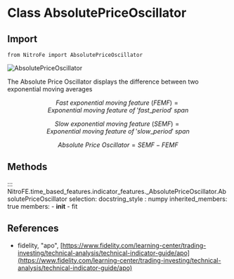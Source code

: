 

# Class AbsolutePriceOscillator

## Import
`
from NitroFe import AbsolutePriceOscillator
`

![AbsolutePriceOscillator](https://media.giphy.com/media/CUFxB3z16aTJtXrsSW/giphy.gif)


The Absolute Price Oscillator displays the difference between two exponential moving averages

$$
Fast \ exponential \ moving \ feature \ (FEMF) = Exponential \ moving \ feature \ of \ 'fast\_period' \ span
$$

$$
Slow \ exponential \ moving \ feature \ (SEMF) = Exponential \ moving \ feature \ of \ 'slow\_period' \ span
$$

$$
Absolute \ Price \ Oscillator =  SEMF - FEMF
$$

## Methods

::: NitroFE.time_based_features.indicator_features._AbsolutePriceOscillator.AbsolutePriceOscillator
    selection:
        docstring_style : numpy
        inherited_members: true
        members:
        - __init__
        - fit

References
----------
* fidelity, "apo",
    [https://www.fidelity.com/learning-center/trading-investing/technical-analysis/technical-indicator-guide/apo](https://www.fidelity.com/learning-center/trading-investing/technical-analysis/technical-indicator-guide/apo)